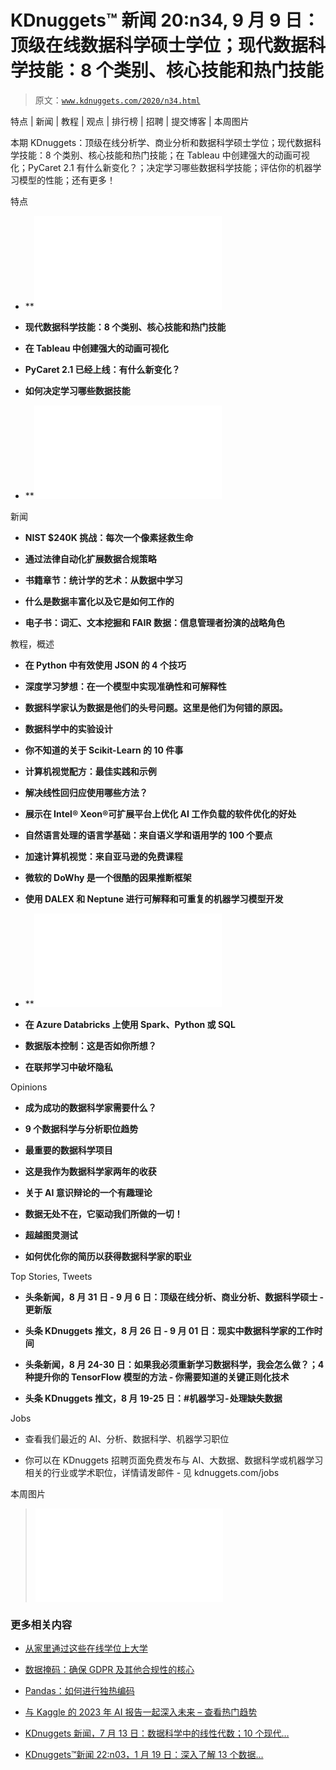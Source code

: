 # KDnuggets™ 新闻 20:n34, 9 月 9 日：顶级在线数据科学硕士学位；现代数据科学技能：8 个类别、核心技能和热门技能

> 原文：[`www.kdnuggets.com/2020/n34.html`](https://www.kdnuggets.com/2020/n34.html)

特点 | 新闻 | 教程 | 观点 | 排行榜 | 招聘 | 提交博客 | 本周图片

本期 KDnuggets：顶级在线分析学、商业分析和数据科学硕士学位；现代数据科学技能：8 个类别、核心技能和热门技能；在 Tableau 中创建强大的动画可视化；PyCaret 2.1 有什么新变化？；决定学习哪些数据科学技能；评估你的机器学习模型的性能；还有更多！

特点

+   **![金色博客顶级在线分析、商业分析、数据科学硕士 - 更新版**](img/best-online-masters-data-science-analytics-online.html)

+   **现代数据科学技能：8 个类别、核心技能和热门技能**

+   **在 Tableau 中创建强大的动画可视化**

+   **PyCaret 2.1 已经上线：有什么新变化？**

+   **如何决定学习哪些数据技能**

+   **![银色博客如何评估机器学习模型的性能**](img/performance-machine-learning-model.html)

新闻

+   **NIST $240K 挑战：每次一个像素拯救生命**

+   **通过法律自动化扩展数据合规策略**

+   **书籍章节：统计学的艺术：从数据中学习**

+   **什么是数据丰富化以及它是如何工作的**

+   **电子书：词汇、文本挖掘和 FAIR 数据：信息管理者扮演的战略角色**

教程，概述

+   **在 Python 中有效使用 JSON 的 4 个技巧**

+   **深度学习梦想：在一个模型中实现准确性和可解释性**

+   **数据科学家认为数据是他们的头号问题。这里是他们为何错的原因。**

+   **数据科学中的实验设计**

+   **你不知道的关于 Scikit-Learn 的 10 件事**

+   **计算机视觉配方：最佳实践和示例**

+   **解决线性回归应使用哪些方法？**

+   **展示在 Intel® Xeon®可扩展平台上优化 AI 工作负载的软件优化的好处**

+   **自然语言处理的语言学基础：来自语义学和语用学的 100 个要点**

+   **加速计算机视觉：来自亚马逊的免费课程**

+   **微软的 DoWhy 是一个很酷的因果推断框架**

+   **使用 DALEX 和 Neptune 进行可解释和可重复的机器学习模型开发**

+   **![Gold Blog4 种提升你的 TensorFlow 模型的方法 - 你需要知道的关键正则化技术**](img/tensorflow-model-regularization-techniques.html)

+   **在 Azure Databricks 上使用 Spark、Python 或 SQL**

+   **数据版本控制：这是否如你所想？**

+   **在联邦学习中破坏隐私**

Opinions

+   **成为成功的数据科学家需要什么？**

+   **9 个数据科学与分析职位趋势**

+   **最重要的数据科学项目**

+   **这是我作为数据科学家两年的收获**

+   **关于 AI 意识辩论的一个有趣理论**

+   **数据无处不在，它驱动我们所做的一切！**

+   **超越图灵测试**

+   **如何优化你的简历以获得数据科学家的职业**

Top Stories, Tweets

+   **头条新闻，8 月 31 日 - 9 月 6 日：顶级在线分析、商业分析、数据科学硕士 - 更新版**

+   **头条 KDnuggets 推文，8 月 26 日 - 9 月 01 日：现实中数据科学家的工作时间**

+   **头条新闻，8 月 24-30 日：如果我必须重新学习数据科学，我会怎么做？；4 种提升你的 TensorFlow 模型的方法 - 你需要知道的关键正则化技术**

+   **头条 KDnuggets 推文，8 月 19-25 日：#机器学习 - 处理缺失数据**

Jobs

+   查看我们最近的 AI、分析、数据科学、机器学习职位

+   你可以在 KDnuggets 招聘页面免费发布与 AI、大数据、数据科学或机器学习相关的行业或学术职位，详情请发邮件 - 见 kdnuggets.com/jobs

本周图片

> ![现代数据科学技能：8 大类别、核心技能及热门技能> > 来源于《现代数据科学技能：8 大类别、核心技能及热门技能》](img/modern-data-science-skills.html)

### 更多相关内容

+   [从家里通过这些在线学位上大学](https://www.kdnuggets.com/go-to-university-from-home-with-these-online-degrees)

+   [数据掩码：确保 GDPR 及其他合规性的核心](https://www.kdnuggets.com/2023/05/data-masking-core-ensuring-gdpr-regulatory-compliance-strategies.html)

+   [Pandas：如何进行独热编码](https://www.kdnuggets.com/2023/07/pandas-onehot-encode-data.html)

+   [与 Kaggle 的 2023 年 AI 报告一起深入未来 – 查看热门趋势](https://www.kdnuggets.com/dive-into-the-future-with-kaggle-ai-report-2023-see-what-hot)

+   [KDnuggets 新闻，7 月 13 日：数据科学中的线性代数；10 个现代…](https://www.kdnuggets.com/2022/n28.html)

+   [KDnuggets™新闻 22:n03，1 月 19 日：深入了解 13 个数据…](https://www.kdnuggets.com/2022/n03.html)
